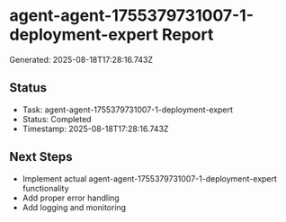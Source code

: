 # agent-agent-1755379731007-1-deployment-expert Report

Generated: 2025-08-18T17:28:16.743Z

## Status
- Task: agent-agent-1755379731007-1-deployment-expert
- Status: Completed
- Timestamp: 2025-08-18T17:28:16.743Z

## Next Steps
- Implement actual agent-agent-1755379731007-1-deployment-expert functionality
- Add proper error handling
- Add logging and monitoring
